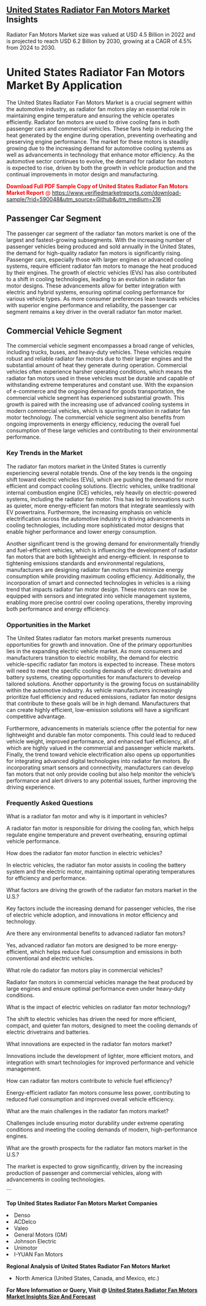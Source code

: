 <h2><a href="https://www.verifiedmarketreports.com/download-sample/?rid=590048&amp;utm_source=Github&amp;utm_medium=216" target="_blank">United States Radiator Fan Motors Market</a> Insights</h2><p>Radiator Fan Motors Market size was valued at USD 4.5 Billion in 2022 and is projected to reach USD 6.2 Billion by 2030, growing at a CAGR of 4.5% from 2024 to 2030.</p><p><h1>United States Radiator Fan Motors Market By Application</h1><p>The United States Radiator Fan Motors Market is a crucial segment within the automotive industry, as radiator fan motors play an essential role in maintaining engine temperature and ensuring the vehicle operates efficiently. Radiator fan motors are used to drive cooling fans in both passenger cars and commercial vehicles. These fans help in reducing the heat generated by the engine during operation, preventing overheating and preserving engine performance. The market for these motors is steadily growing due to the increasing demand for automotive cooling systems as well as advancements in technology that enhance motor efficiency. As the automotive sector continues to evolve, the demand for radiator fan motors is expected to rise, driven by both the growth in vehicle production and the continual improvements in motor design and manufacturing.<p><span class=""><span style="color: #ff0000;"><strong>Download Full PDF Sample Copy of United States Radiator Fan Motors Market Report</strong> @ </span><a href="https://www.verifiedmarketreports.com/download-sample/?rid=590048&amp;utm_source=Github&amp;utm_medium=216" target="_blank">https://www.verifiedmarketreports.com/download-sample/?rid=590048&amp;utm_source=Github&amp;utm_medium=216</a></span></p></p><h2>Passenger Car Segment</h2><p>The passenger car segment of the radiator fan motors market is one of the largest and fastest-growing subsegments. With the increasing number of passenger vehicles being produced and sold annually in the United States, the demand for high-quality radiator fan motors is significantly rising. Passenger cars, especially those with larger engines or advanced cooling systems, require efficient radiator fan motors to manage the heat produced by their engines. The growth of electric vehicles (EVs) has also contributed to a shift in cooling technologies, leading to an evolution in radiator fan motor designs. These advancements allow for better integration with electric and hybrid systems, ensuring optimal cooling performance for various vehicle types. As more consumer preferences lean towards vehicles with superior engine performance and reliability, the passenger car segment remains a key driver in the overall radiator fan motor market.</p><h2>Commercial Vehicle Segment</h2><p>The commercial vehicle segment encompasses a broad range of vehicles, including trucks, buses, and heavy-duty vehicles. These vehicles require robust and reliable radiator fan motors due to their larger engines and the substantial amount of heat they generate during operation. Commercial vehicles often experience harsher operating conditions, which means the radiator fan motors used in these vehicles must be durable and capable of withstanding extreme temperatures and constant use. With the expansion of e-commerce and the ongoing demand for goods transportation, the commercial vehicle segment has experienced substantial growth. This growth is paired with the increasing use of advanced cooling systems in modern commercial vehicles, which is spurring innovation in radiator fan motor technology. The commercial vehicle segment also benefits from ongoing improvements in energy efficiency, reducing the overall fuel consumption of these large vehicles and contributing to their environmental performance.</p><h3>Key Trends in the Market</h3><p>The radiator fan motors market in the United States is currently experiencing several notable trends. One of the key trends is the ongoing shift toward electric vehicles (EVs), which are pushing the demand for more efficient and compact cooling solutions. Electric vehicles, unlike traditional internal combustion engine (ICE) vehicles, rely heavily on electric-powered systems, including the radiator fan motor. This has led to innovations such as quieter, more energy-efficient fan motors that integrate seamlessly with EV powertrains. Furthermore, the increasing emphasis on vehicle electrification across the automotive industry is driving advancements in cooling technologies, including more sophisticated motor designs that enable higher performance and lower energy consumption.</p><p>Another significant trend is the growing demand for environmentally friendly and fuel-efficient vehicles, which is influencing the development of radiator fan motors that are both lightweight and energy-efficient. In response to tightening emissions standards and environmental regulations, manufacturers are designing radiator fan motors that minimize energy consumption while providing maximum cooling efficiency. Additionally, the incorporation of smart and connected technologies in vehicles is a rising trend that impacts radiator fan motor design. These motors can now be equipped with sensors and integrated into vehicle management systems, enabling more precise control over cooling operations, thereby improving both performance and energy efficiency.</p><h3>Opportunities in the Market</h3><p>The United States radiator fan motors market presents numerous opportunities for growth and innovation. One of the primary opportunities lies in the expanding electric vehicle market. As more consumers and manufacturers transition to electric mobility, the demand for electric vehicle-specific radiator fan motors is expected to increase. These motors will need to meet the specific cooling demands of electric drivetrains and battery systems, creating opportunities for manufacturers to develop tailored solutions. Another opportunity is the growing focus on sustainability within the automotive industry. As vehicle manufacturers increasingly prioritize fuel efficiency and reduced emissions, radiator fan motor designs that contribute to these goals will be in high demand. Manufacturers that can create highly efficient, low-emission solutions will have a significant competitive advantage.</p><p>Furthermore, advancements in materials science offer the potential for new lightweight and durable fan motor components. This could lead to reduced vehicle weight, improved performance, and enhanced fuel efficiency, all of which are highly valued in the commercial and passenger vehicle markets. Finally, the trend toward vehicle electrification also opens up opportunities for integrating advanced digital technologies into radiator fan motors. By incorporating smart sensors and connectivity, manufacturers can develop fan motors that not only provide cooling but also help monitor the vehicle’s performance and alert drivers to any potential issues, further improving the driving experience.</p><h3>Frequently Asked Questions</h3><p>What is a radiator fan motor and why is it important in vehicles?</p><p>A radiator fan motor is responsible for driving the cooling fan, which helps regulate engine temperature and prevent overheating, ensuring optimal vehicle performance.</p><p>How does the radiator fan motor function in electric vehicles?</p><p>In electric vehicles, the radiator fan motor assists in cooling the battery system and the electric motor, maintaining optimal operating temperatures for efficiency and performance.</p><p>What factors are driving the growth of the radiator fan motors market in the U.S.?</p><p>Key factors include the increasing demand for passenger vehicles, the rise of electric vehicle adoption, and innovations in motor efficiency and technology.</p><p>Are there any environmental benefits to advanced radiator fan motors?</p><p>Yes, advanced radiator fan motors are designed to be more energy-efficient, which helps reduce fuel consumption and emissions in both conventional and electric vehicles.</p><p>What role do radiator fan motors play in commercial vehicles?</p><p>Radiator fan motors in commercial vehicles manage the heat produced by large engines and ensure optimal performance even under heavy-duty conditions.</p><p>What is the impact of electric vehicles on radiator fan motor technology?</p><p>The shift to electric vehicles has driven the need for more efficient, compact, and quieter fan motors, designed to meet the cooling demands of electric drivetrains and batteries.</p><p>What innovations are expected in the radiator fan motors market?</p><p>Innovations include the development of lighter, more efficient motors, and integration with smart technologies for improved performance and vehicle management.</p><p>How can radiator fan motors contribute to vehicle fuel efficiency?</p><p>Energy-efficient radiator fan motors consume less power, contributing to reduced fuel consumption and improved overall vehicle efficiency.</p><p>What are the main challenges in the radiator fan motors market?</p><p>Challenges include ensuring motor durability under extreme operating conditions and meeting the cooling demands of modern, high-performance engines.</p><p>What are the growth prospects for the radiator fan motors market in the U.S.?</p><p>The market is expected to grow significantly, driven by the increasing production of passenger and commercial vehicles, along with advancements in cooling technologies.</p>```</p><p><strong>Top United States Radiator Fan Motors Market Companies</strong></p><div data-test-id=""><p><li>Denso</li><li> ACDelco</li><li> Valeo</li><li> General Motors (GM)</li><li> Johnson Electric</li><li> Unimotor</li><li> I-YUAN Fan Motors</li></p><div><strong>Regional Analysis of&nbsp;United States Radiator Fan Motors Market</strong></div><ul><li dir="ltr"><p dir="ltr">North America&nbsp;(United States, Canada, and Mexico, etc.)</p></li></ul><p><strong>For More Information or Query, Visit @&nbsp;</strong><strong><a href="https://www.verifiedmarketreports.com/product/radiator-fan-motors-market/?utm_source=Github&amp;utm_medium=216" target="_blank">United States Radiator Fan Motors Market Insights Size And Forecast</a></strong></p></div>
